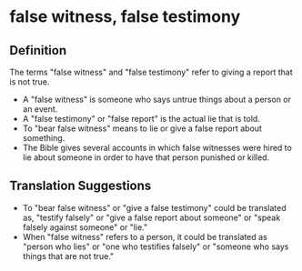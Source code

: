 # false witness, false testimony

## Definition

The terms "false witness" and "false testimony" refer to giving a report that is not true.

* A "false witness" is someone who says untrue things about a person or an event.
* A "false testimony" or "false report" is the actual lie that is told.
* To "bear false witness" means to lie or give a false report about something.
* The Bible gives several accounts in which false witnesses were hired to lie about someone in order to have that person punished or killed.


## Translation Suggestions



* To "bear false witness" or "give a false testimony" could be translated as, "testify falsely" or "give a false report about someone" or "speak falsely against someone" or "lie."
* When "false witness" refers to a person, it could be translated as "person who lies" or "one who testifies falsely" or "someone who says things that are not true."